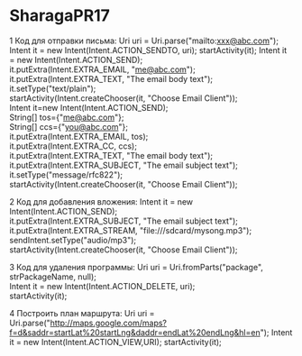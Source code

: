 # SharagaPR17
1 Код для отправки письма:
Uri uri = Uri.parse("mailto:xxx@abc.com");
Intent it = new Intent(Intent.ACTION_SENDTO, uri);
startActivity(it);
Intent it = new Intent(Intent.ACTION_SEND);   
it.putExtra(Intent.EXTRA_EMAIL, "me@abc.com");   
it.putExtra(Intent.EXTRA_TEXT, "The email body text");   
it.setType("text/plain");   
startActivity(Intent.createChooser(it, "Choose Email Client"));   
Intent it=new Intent(Intent.ACTION_SEND);   
String[] tos={"me@abc.com"};   
String[] ccs={"you@abc.com"};   
it.putExtra(Intent.EXTRA_EMAIL, tos);   
it.putExtra(Intent.EXTRA_CC, ccs);   
it.putExtra(Intent.EXTRA_TEXT, "The email body text");   
it.putExtra(Intent.EXTRA_SUBJECT, "The email subject text");   
it.setType("message/rfc822");   
startActivity(Intent.createChooser(it, "Choose Email Client"));   






2 Код для добавления вложения:
Intent it = new Intent(Intent.ACTION_SEND);   
it.putExtra(Intent.EXTRA_SUBJECT, "The email subject text");   
it.putExtra(Intent.EXTRA_STREAM, "file:///sdcard/mysong.mp3");   
sendIntent.setType("audio/mp3");   
startActivity(Intent.createChooser(it, "Choose Email Client"));

3 Код для удаления программы:
Uri uri = Uri.fromParts("package", strPackageName, null);   
Intent it = new Intent(Intent.ACTION_DELETE, uri);   
startActivity(it);

4 Построить план маршрута:
Uri uri = Uri.parse("http://maps.google.com/maps?f=d&saddr=startLat%20startLng&daddr=endLat%20endLng&hl=en");
Intent it = new Intent(Intent.ACTION_VIEW,URI);
startActivity(it);

